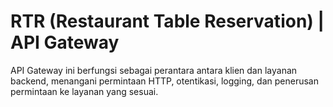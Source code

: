 # RTR (Restaurant Table Reservation) | API Gateway
API Gateway ini berfungsi sebagai perantara antara klien dan layanan backend, menangani permintaan HTTP, otentikasi, logging, dan penerusan permintaan ke layanan yang sesuai.
